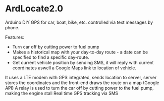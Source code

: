 # ArdLocate2.0
 Arduino DIY GPS for car, boat, bike, etc. controlled via text messages by phone.
 
 Features:
 - Turn car off by cutting power to fuel pump
 - Makes a historical map with your day-to-day route - a date can be specified to find a specific day-route.
 - Get current vehicle position by sending SMS, it will reply with current coordinates aswell a Google Maps link to location of vehicle.

It uses a LTE modem with GPS integrated, sends location to server, server stores the coordinates and the front-end draws the route on a map (Google API)
A relay is used to turn the car off by cutting power to the fuel pump, making the engine stall
Real time GPS tracking via SMS 
